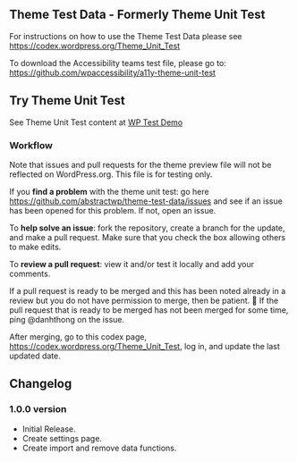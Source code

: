 ## Theme Test Data - Formerly Theme Unit Test

For instructions on how to use the Theme Test Data please see
https://codex.wordpress.org/Theme_Unit_Test

To download the Accessibility teams test file, please go to:
https://github.com/wpaccessibility/a11y-theme-unit-test

## Try Theme Unit Test
See Theme Unit Test content at [WP Test Demo](https://demotest.abstractwp.com/)

### Workflow

Note that issues and pull requests for the theme preview file will not be reflected on WordPress.org. This file is for testing only.

If you **find a problem** with the theme unit test: go here https://github.com/abstractwp/theme-test-data/issues and see if an issue has been opened for this problem.  If not, open an issue.

To **help solve an issue**: fork the repository, create a branch for the update, and make a pull request. Make sure that you check the box allowing others to make edits.

To **review a pull request**: view it and/or test it locally and add your comments.

If a pull request is ready to be merged and this has been noted already in a review but you do not have permission to merge, then be patient. :slightly_smiling_face: If the pull request that is ready to be merged has not been merged for some time, ping @danhthong on the issue.

After merging, go to this codex page, https://codex.wordpress.org/Theme_Unit_Test, log in, and update the last updated date.

## Changelog

### 1.0.0 version

* Initial Release.
* Create settings page.
* Create import and remove data functions.
